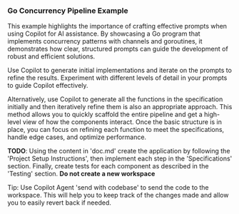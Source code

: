 ### Go Concurrency Pipeline Example

This example highlights the importance of crafting effective prompts when using Copilot for AI assistance. By showcasing a Go program that implements concurrency patterns with channels and goroutines, it demonstrates how clear, structured prompts can guide the development of robust and efficient solutions. 

Use Copilot to generate initial implementations and iterate on the prompts to refine the results. Experiment with different levels of detail in your prompts to guide Copilot effectively.

Alternatively, use Copilot to generate all the functions in the specification initially and then iteratively refine them is also an appropriate approach. This method allows you to quickly scaffold the entire pipeline and get a high-level view of how the components interact. Once the basic structure is in place, you can focus on refining each function to meet the specifications, handle edge cases, and optimize performance.

**TODO**:
Using the content in 'doc.md' create the application by following the 'Project Setup Instructions', then implement each step in the 'Specifications' section. Finally, create tests for each component as described in the 'Testing' section. **Do not create a new workspace**

Tip: Use Copilot Agent 'send with codebase' to send the code to the workspace. This will help you to keep track of the changes made and allow you to easily revert back if needed.